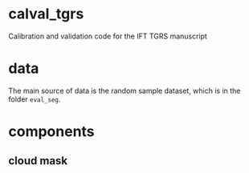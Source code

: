 # calval_tgrs
Calibration and validation code for the IFT TGRS manuscript
# data
The main source of data is the random sample dataset, which is in the folder `eval_seg`.

# components
## cloud mask